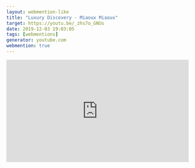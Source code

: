```yaml
---
layout: webmention-like
title: "Luxury Discovery - Miaoux Miaoux"
target: https://youtu.be/_zhs7o_GNUs
date: 2019-12-03 19:03:05
tags: [webmentions]
generator: youtube.com
webmention: true
---
```


<div style="width: 480px; height: 270px; overflow: hidden; position: relative;"><iframe frameborder="0" scrolling="no" seamless="seamless" webkitallowfullscreen="webkitAllowFullScreen" mozallowfullscreen="mozallowfullscreen" allowfullscreen="allowfullscreen" id="okplayer" width="480" height="270" src="http://youtube.com/embed/_zhs7o_GNUs" style="position: absolute; top: 0px; left: 0px; width: 480px; height: 270px;"></iframe></div>
